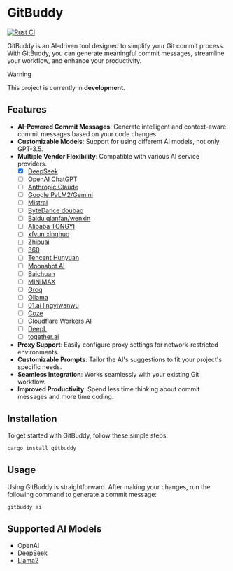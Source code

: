 # GitBuddy

[![Rust CI](https://github.com/fujianbang/GitBuddy/actions/workflows/rust.yaml/badge.svg)](https://github.com/fujianbang/GitBuddy/actions/workflows/rust.yaml)

GitBuddy is an AI-driven tool designed to simplify your Git commit process. With GitBuddy, you can generate meaningful
commit messages, streamline your workflow, and enhance your productivity.

> [!WARNING]
> This project is currently in **development**.

## Features

- **AI-Powered Commit Messages**: Generate intelligent and context-aware commit messages based on your code changes.
- **Customizable Models**: Support for using different AI models, not only GPT-3.5.
- **Multiple Vendor Flexibility**: Compatible with various AI service providers.
    + [x] [DeepSeek](https://www.deepseek.com/)
    + [ ] [OpenAI ChatGPT](https://platform.openai.com/docs/guides/gpt/chat-completions-api)
    + [ ] [Anthropic Claude](https://anthropic.com)
    + [ ] [Google PaLM2/Gemini](https://developers.generativeai.google)
    + [ ] [Mistral](https://mistral.ai/)
    + [ ] [ByteDance doubao](https://console.volcengine.com/ark/region:ark+cn-beijing/model)
    + [ ] [Baidu qianfan/wenxin](https://qianfan.cloud.baidu.com/)
    + [ ] [Alibaba TONGYI](https://tongyi.aliyun.com/)
    + [ ] [xfyun xinghuo](https://xinghuo.xfyun.cn/sparkapi)
    + [ ] [Zhipuai](https://open.bigmodel.cn/)
    + [ ] [360](https://ai.360.cn)
    + [ ] [Tencent Hunyuan](https://hunyuan.tencent.com/)
    + [ ] [Moonshot AI](https://platform.moonshot.cn/)
    + [ ] [Baichuan](https://platform.baichuan-ai.com)
    + [ ] [MINIMAX](https://api.minimax.chat/)
    + [ ] [Groq](https://wow.groq.com/)
    + [ ] [Ollama](https://github.com/ollama/ollama)
    + [ ] [01.ai lingyiwanwu](https://platform.lingyiwanwu.com/)
    + [ ] [Coze](https://www.coze.com/)
    + [ ] [Cloudflare Workers AI](https://developers.cloudflare.com/workers-ai/)
    + [ ] [DeepL](https://www.deepl.com/)
    + [ ] [together.ai](https://www.together.ai/)
- **Proxy Support**: Easily configure proxy settings for network-restricted environments.
- **Customizable Prompts**: Tailor the AI's suggestions to fit your project's specific needs.
- **Seamless Integration**: Works seamlessly with your existing Git workflow.
- **Improved Productivity**: Spend less time thinking about commit messages and more time coding.

## Installation

To get started with GitBuddy, follow these simple steps:

```sh
cargo install gitbuddy
```

## Usage

Using GitBuddy is straightforward. After making your changes, run the following command to generate a commit message:

```sh
gitbuddy ai
```

## Supported AI Models

- OpenAI
- [DeepSeek](https://www.deepseek.com/)
- [Llama2](https://github.com/facebookresearch/llama)